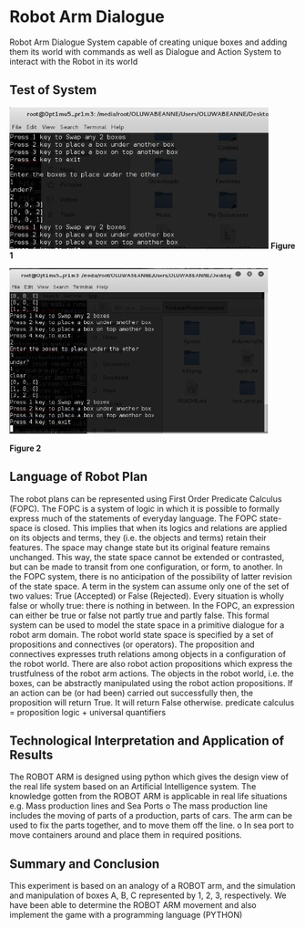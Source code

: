 # Robot Arm Dialogue
Robot Arm Dialogue System capable of creating unique boxes and adding them its world with commands as well as Dialogue and Action System to interact with the Robot in its world

## Test of System

![Figure 1](images/1.jpg "Figure 1")
**Figure 1**

![Figure 2](images/2.jpg "Figure 2")

**Figure 2**

## Language of Robot Plan
The robot plans can be represented using First Order Predicate Calculus (FOPC). The FOPC is a system of logic in which it is possible to formally express much of the statements of everyday language. The FOPC state-space is closed. This implies that when its logics and relations are applied on its objects and terms, they (i.e. the objects and terms) retain their features. The space may change state but its original feature remains unchanged. This way, the state space cannot be extended or contrasted, but can be made to transit from one configuration, or form, to another.
In the FOPC system, there is no anticipation of the possibility of latter revision of the state space. A term in the system can assume only one of the set of two values: True (Accepted) or False (Rejected). Every situation is wholly false or wholly true: there is nothing in between. In the FOPC, an expression can either be true or false not partly true and partly false.
This formal system can be used to model the state space in a primitive dialogue for a robot arm domain. The robot world state space is specified by a set of propositions and connectives (or operators). The proposition and connectives expresses truth relations among objects in a configuration of the robot world. There are also robot action propositions which express the trustfulness of the robot arm actions. The objects in the robot world, i.e. the boxes, can be abstractly manipulated using the robot action propositions. If an action can be (or had been) carried out successfully then, the proposition will return True. It will return False otherwise.
predicate calculus = proposition logic + universal quantifiers

## Technological Interpretation and Application of Results
The ROBOT ARM is designed using python which gives the design view of the real life system based on an Artificial Intelligence system.
The knowledge gotten from the ROBOT ARM is applicable in real life situations e.g. Mass production lines and Sea Ports
o	The mass production line includes the moving of parts of a production, parts of cars. The arm can be used to fix the parts together, and to move them off the line.
o	In sea port to move containers around and place them in required positions.

## Summary and Conclusion
This experiment is based on an analogy of a ROBOT arm, and the simulation and manipulation of boxes A, B, C represented by 1, 2, 3, respectively. We have been able to determine the ROBOT ARM movement and also implement the game with a programming language (PYTHON)



